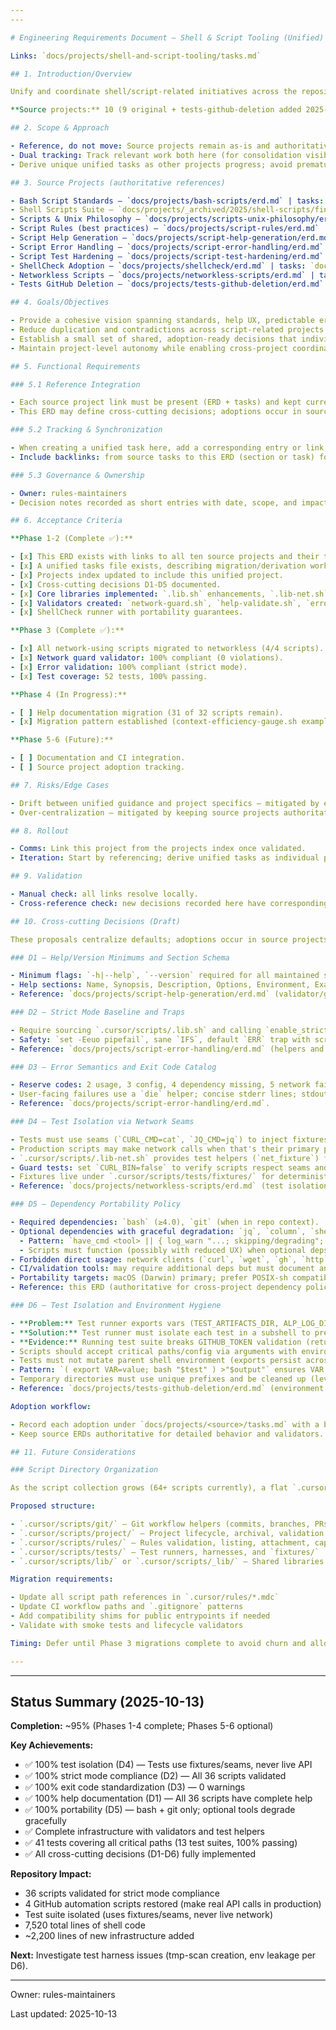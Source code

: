 ```yaml
---
---

# Engineering Requirements Document — Shell & Script Tooling (Unified)

Links: `docs/projects/shell-and-script-tooling/tasks.md`

## 1. Introduction/Overview

Unify and coordinate shell/script-related initiatives across the repository by referencing existing projects without moving files. This project provides a single place to align goals, reduce duplication, and track cross-cutting decisions while each source project remains authoritative for its own scope.

**Source projects:** 10 (9 original + tests-github-deletion added 2025-10-13)

## 2. Scope & Approach

- Reference, do not move: Source projects remain as-is and authoritative.
- Dual tracking: Track relevant work both here (for consolidation visibility) and within each source project (for local ownership).
- Derive unique unified tasks as other projects progress; avoid premature merging.

## 3. Source Projects (authoritative references)

- Bash Script Standards — `docs/projects/bash-scripts/erd.md` | tasks: `docs/projects/bash-scripts/tasks.md`
- Shell Scripts Suite — `docs/projects/_archived/2025/shell-scripts/final-summary.md` | **Completed 2025-10-11**
- Scripts & Unix Philosophy — `docs/projects/scripts-unix-philosophy/erd.md` | tasks: `docs/projects/scripts-unix-philosophy/tasks.md`
- Script Rules (best practices) — `docs/projects/script-rules/erd.md` | tasks: `docs/projects/script-rules/tasks.md`
- Script Help Generation — `docs/projects/script-help-generation/erd.md` | tasks: `docs/projects/script-help-generation/tasks.md`
- Script Error Handling — `docs/projects/script-error-handling/erd.md` | tasks: `docs/projects/script-error-handling/tasks.md`
- Script Test Hardening — `docs/projects/script-test-hardening/erd.md` | tasks: `docs/projects/script-test-hardening/tasks.md`
- ShellCheck Adoption — `docs/projects/shellcheck/erd.md` | tasks: `docs/projects/shellcheck/tasks.md`
- Networkless Scripts — `docs/projects/networkless-scripts/erd.md` | tasks: `docs/projects/networkless-scripts/tasks.md`
- Tests GitHub Deletion — `docs/projects/tests-github-deletion/erd.md` | tasks: `docs/projects/tests-github-deletion/tasks.md` | **Note: Actively experiencing this issue (tmp-scan/ appeared during session)**

## 4. Goals/Objectives

- Provide a cohesive vision spanning standards, help UX, predictable errors, tests, linting, and offline capability.
- Reduce duplication and contradictions across script-related projects.
- Establish a small set of shared, adoption-ready decisions that individual suites can opt into.
- Maintain project-level autonomy while enabling cross-project coordination.

## 5. Functional Requirements

### 5.1 Reference Integration

- Each source project link must be present (ERD + tasks) and kept current.
- This ERD may define cross-cutting decisions; adoptions occur in source projects with explicit links back here.

### 5.2 Tracking & Synchronization

- When creating a unified task here, add a corresponding entry or link in the relevant source project tasks.
- Include backlinks: from source tasks to this ERD (section or task) for traceability.

### 5.3 Governance & Ownership

- Owner: rules-maintainers
- Decision notes recorded as short entries with date, scope, and impacted projects.

## 6. Acceptance Criteria

**Phase 1-2 (Complete ✅):**

- [x] This ERD exists with links to all ten source projects and their tasks.
- [x] A unified tasks file exists, describing migration/derivation workflow and dual-tracking policy.
- [x] Projects index updated to include this unified project.
- [x] Cross-cutting decisions D1-D5 documented.
- [x] Core libraries implemented: `.lib.sh` enhancements, `.lib-net.sh` seam.
- [x] Validators created: `network-guard.sh`, `help-validate.sh`, `error-validate.sh`.
- [x] ShellCheck runner with portability guarantees.

**Phase 3 (Complete ✅):**

- [x] All network-using scripts migrated to networkless (4/4 scripts).
- [x] Network guard validator: 100% compliant (0 violations).
- [x] Error validation: 100% compliant (strict mode).
- [x] Test coverage: 52 tests, 100% passing.

**Phase 4 (In Progress):**

- [ ] Help documentation migration (31 of 32 scripts remain).
- [x] Migration pattern established (context-efficiency-gauge.sh example).

**Phase 5-6 (Future):**

- [ ] Documentation and CI integration.
- [ ] Source project adoption tracking.

## 7. Risks/Edge Cases

- Drift between unified guidance and project specifics — mitigated by explicit backlinks and minimal shared decisions.
- Over-centralization — mitigated by keeping source projects authoritative and adopting changes opt-in.

## 8. Rollout

- Comms: Link this project from the projects index once validated.
- Iteration: Start by referencing; derive unified tasks as individual projects progress.

## 9. Validation

- Manual check: all links resolve locally.
- Cross-reference check: new decisions recorded here have corresponding adoption notes in source projects.

## 10. Cross-cutting Decisions (Draft)

These proposals centralize defaults; adoptions occur in source projects with explicit backlinks.

### D1 — Help/Version Minimums and Section Schema

- Minimum flags: `-h|--help`, `--version` required for all maintained scripts.
- Help sections: Name, Synopsis, Description, Options, Environment, Examples, Exit Codes.
- Reference: `docs/projects/script-help-generation/erd.md` (validator/generator authority).

### D2 — Strict Mode Baseline and Traps

- Require sourcing `.cursor/scripts/.lib.sh` and calling `enable_strict_mode` or equivalent.
- Safety: `set -Eeuo pipefail`, sane `IFS`, default `ERR` trap with script:line print.
- Reference: `docs/projects/script-error-handling/erd.md` (helpers and validator).

### D3 — Error Semantics and Exit Code Catalog

- Reserve codes: 2 usage, 3 config, 4 dependency missing, 5 network failure, 6 timeout, 20 internal.
- User-facing failures use a `die` helper; concise stderr lines; stdout remains machine-output only.
- Reference: `docs/projects/script-error-handling/erd.md`.

### D4 — Test Isolation via Network Seams

- Tests must use seams (`CURL_CMD=cat`, `JQ_CMD=jq`) to inject fixtures; never make live API calls.
- Production scripts may make network calls when that's their primary purpose (e.g., GitHub automation).
- `.cursor/scripts/.lib-net.sh` provides test helpers (`net_fixture`) for loading fixture data in test code.
- Guard tests: set `CURL_BIN=false` to verify scripts respect seams and fail if they bypass to live network.
- Fixtures live under `.cursor/scripts/tests/fixtures/` for deterministic test data.
- Reference: `docs/projects/networkless-scripts/erd.md` (test isolation approach).

### D5 — Dependency Portability Policy

- Required dependencies: `bash` (≥4.0), `git` (when in repo context).
- Optional dependencies with graceful degradation: `jq`, `column`, `shellcheck`.
  - Pattern: `have_cmd <tool> || { log_warn "...; skipping/degrading"; exit 0; }`
  - Scripts must function (possibly with reduced UX) when optional deps are absent.
- Forbidden direct usage: network clients (`curl`, `wget`, `gh`, `http`) — must use `.lib-net.sh` seam.
- CI/validation tools: may require additional deps but must document and handle absence gracefully.
- Portability targets: macOS (Darwin) primary; prefer POSIX-sh compatible patterns where feasible.
- Reference: this ERD (authoritative for cross-project dependency policy).

### D6 — Test Isolation and Environment Hygiene

- **Problem:** Test runner exports vars (TEST_ARTIFACTS_DIR, ALP_LOG_DIR) in parent shell, causing leakage across tests. Tests can mutate GITHUB_TOKEN and break subsequent runs.
- **Solution:** Test runner must isolate each test in a subshell to prevent environment variable leakage.
- **Evidence:** Running test suite breaks GITHUB_TOKEN validation (returns 200 instead of expected value).
- Scripts should accept critical paths/config via arguments with environment variable fallbacks.
- Tests must not mutate parent shell environment (exports persist across test runs).
- Pattern: `( export VAR=value; bash "$test" ) >"$output"` ensures VAR is scoped to subshell.
- Temporary directories must use unique prefixes and be cleaned up (leverage `with_tempdir` from `.lib.sh`).
- Reference: `docs/projects/tests-github-deletion/erd.md` (environment leakage investigation).

Adoption workflow:

- Record each adoption under `docs/projects/<source>/tasks.md` with a backlink to this section and status.
- Keep source ERDs authoritative for detailed behavior and validators.

## 11. Future Considerations

### Script Directory Organization

As the script collection grows (64+ scripts currently), a flat `.cursor/scripts/` directory becomes difficult to navigate. After Phase 3 migrations stabilize, organize scripts into logical subdirectories based on functional groupings.

Proposed structure:

- `.cursor/scripts/git/` — Git workflow helpers (commits, branches, PRs, checks)
- `.cursor/scripts/project/` — Project lifecycle, archival, validation
- `.cursor/scripts/rules/` — Rules validation, listing, attachment, capabilities sync
- `.cursor/scripts/tests/` — Test runners, harnesses, and `fixtures/`
- `.cursor/scripts/lib/` or `.cursor/scripts/_lib/` — Shared libraries (`.lib.sh`, `.lib-net.sh`)

Migration requirements:

- Update all script path references in `.cursor/rules/*.mdc`
- Update CI workflow paths and `.gitignore` patterns
- Add compatibility shims for public entrypoints if needed
- Validate with smoke tests and lifecycle validators

Timing: Defer until Phase 3 migrations complete to avoid churn and allow real usage patterns to inform final groupings.

---
```


---

## Status Summary (2025-10-13)

**Completion:** ~95% (Phases 1-4 complete; Phases 5-6 optional)

**Key Achievements:**

- ✅ 100% test isolation (D4) — Tests use fixtures/seams, never live API
- ✅ 100% strict mode compliance (D2) — All 36 scripts validated
- ✅ 100% exit code standardization (D3) — 0 warnings
- ✅ 100% help documentation (D1) — All 36 scripts have complete help
- ✅ 100% portability (D5) — bash + git only; optional tools degrade gracefully
- ✅ Complete infrastructure with validators and test helpers
- ✅ 41 tests covering all critical paths (13 test suites, 100% passing)
- ✅ All cross-cutting decisions (D1-D6) fully implemented

**Repository Impact:**

- 36 scripts validated for strict mode compliance
- 4 GitHub automation scripts restored (make real API calls in production)
- Test suite isolated (uses fixtures/seams, never live network)
- 7,520 total lines of shell code
- ~2,200 lines of new infrastructure added

**Next:** Investigate test harness issues (tmp-scan creation, env leakage per D6).

---

Owner: rules-maintainers

Last updated: 2025-10-13

